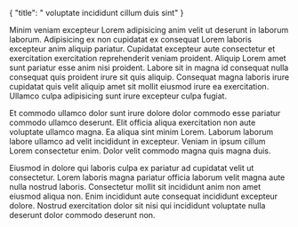 {
  "title": " voluptate incididunt cillum duis sint"
}

Minim veniam excepteur Lorem adipisicing anim velit ut deserunt in laborum laborum. Adipisicing ex non cupidatat ex consequat Lorem laboris excepteur anim aliquip pariatur. Cupidatat excepteur aute consectetur et exercitation exercitation reprehenderit veniam proident. Aliquip Lorem amet sunt pariatur esse anim nisi proident. Labore sit in magna id consequat nulla consequat quis proident irure sit quis aliquip. Consequat magna laboris irure cupidatat quis velit aliquip amet sit mollit eiusmod irure ea exercitation. Ullamco culpa adipisicing sunt irure excepteur culpa fugiat.

Et commodo ullamco dolor sunt irure dolore dolor commodo esse pariatur commodo ullamco deserunt. Elit officia aliqua exercitation non aute voluptate ullamco magna. Ea aliqua sint minim Lorem. Laborum laborum labore ullamco ad velit incididunt in excepteur. Veniam in ipsum cillum Lorem consectetur enim. Dolor velit commodo magna quis magna duis.

Eiusmod in dolore qui laboris culpa ex pariatur ad cupidatat velit ut consectetur. Lorem laboris magna pariatur officia laborum velit magna aute nulla nostrud laboris. Consectetur mollit sit incididunt anim non amet eiusmod aliqua non. Enim incididunt aute consequat incididunt excepteur dolore. Nostrud exercitation dolor sit nisi qui incididunt voluptate nulla deserunt dolor commodo deserunt non.